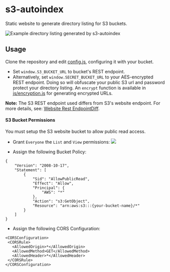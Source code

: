 # s3-autoindex

Static website to generate directory listing for S3 buckets.

![Example directory listing generated by s3-autoindex](http://s3.sgtfloyd.com/img/s3-autoindex-example.png)

## Usage
Clone the repository and edit [config.js](https://github.com/sgtFloyd/s3-autoindex/blob/master/config/config.js), configuring it with your bucket.
- Set `window.S3_BUCKET_URL` to bucket's REST endpoint.
- Alternatively, set `window.SECRET_BUCKET_URL` to your AES-encrypted REST endpoint. Doing so will obfuscate your public S3 url and password protect your directory listing. An `encrypt` function is available in [js/encryption.js](https://github.com/sgtFloyd/s3-autoindex/blob/master/js/encryption.js) for generating encrypted URLs.

**Note:** The S3 REST endpoint used differs from S3's website endpoint. For more details, see: [Website Rest EndpointDiff](http://docs.aws.amazon.com/AmazonS3/latest/dev/WebsiteEndpoints.html#WebsiteRestEndpointDiff).

#### S3 Bucket Permissions
You must setup the S3 website bucket to allow public read access.

* Grant `Everyone` the `List` and `View` permissions:
![](http://s3.sgtfloyd.com/img/s3_management_console.png)

* Assign the following Bucket Policy:
```
{
    "Version": "2008-10-17",
    "Statement": [
        {
            "Sid": "AllowPublicRead",
            "Effect": "Allow",
            "Principal": {
                "AWS": "*"
            },
            "Action": "s3:GetObject",
            "Resource": "arn:aws:s3:::{your-bucket-name}/*"
        }
    ]
}
```

* Assign the following CORS Configuration:
```
<CORSConfiguration>
 <CORSRule>
   <AllowedOrigin>*</AllowedOrigin>
   <AllowedMethod>GET</AllowedMethod>
   <AllowedHeader>*</AllowedHeader>
 </CORSRule>
</CORSConfiguration>
```
